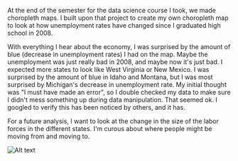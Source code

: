 At the end of the semester for the data science course I took, we made choropleth maps. I built upon that project to create my own choropleth map to look at how unemployment rates have changed since I graduated high school in 2008.

With everything I hear about the economy, I was surprised by the amount of blue (decrease in unemployment rates) I had on the map. Maybe the unemployment was just really bad in 2008, and maybe now it's just bad. I expected more states to look like West Virginia or New Mexico. I was surprised by the amount of blue in Idaho and Montana, but I was most surprised by Michigan's decrease in unemployment rate.
My initial thought was "I must have made an error", so I double checked my data to make sure I didn't mess something up during data manipulation. That seemed ok. I googled to verify this has been noticed by others, and it has.

For a future analysis, I want to look at the change in the size of the labor forces in the different states. I'm curous about where people might be moving from and moving to.

![Alt text](/https://github.com/bodowd/USUnemploymentChoropleth/blob/master/difference_usa3.svg)
